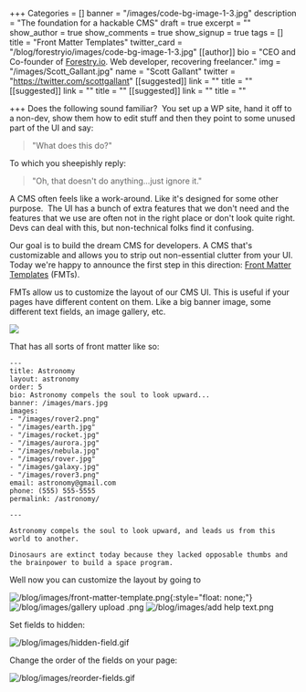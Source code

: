 +++
Categories = []
banner = "/images/code-bg-image-1-3.jpg"
description = "The foundation for a hackable CMS"
draft = true
excerpt = ""
show_author = true
show_comments = true
show_signup = true
tags = []
title = "Front Matter Templates"
twitter_card = "/blog/forestryio/images/code-bg-image-1-3.jpg"
[[author]]
bio = "CEO and Co-founder of <a href='https://forestry.io' title='Forestry.io CMS'>Forestry.io</a>. Web developer, recovering freelancer."
img = "/images/Scott_Gallant.jpg"
name = "Scott Gallant"
twitter = "https://twitter.com/scottgallant"
[[suggested]]
link = ""
title = ""
[[suggested]]
link = ""
title = ""
[[suggested]]
link = ""
title = ""

+++
Does the following sound familiar?  You set up a WP site, hand it off to a non-dev, show them how to edit stuff and then they point to some unused part of the UI and say:

> "What does this do?"

To which you sheepishly reply:

> "Oh, that doesn't do anything...just ignore it."

A CMS often feels like a work-around. Like it's designed for some other purpose.  The UI has a bunch of extra features that we don't need and the features that we use are often not in the right place or don't look quite right. Devs can deal with this, but non-technical folks find it confusing.

Our goal is to build the dream CMS for developers. A CMS that's customizable and allows you to strip out non-essential clutter from your UI.   Today we're happy to announce the first step in this direction: [Front Matter Templates](https://forestry.io/docs/setting-up-a-site/front-matter-templates/) (FMTs).

FMTs allow us to customize the layout of our CMS UI. This is useful if your pages have different content on them. Like a big banner image, some different text fields, an image gallery, etc.

<img src="/blog/images/front-matter-templates-1.jpg" class="wider-than-text">

That has all sorts of front matter like so:

    ---
    title: Astronomy
    layout: astronomy
    order: 5
    bio: Astronomy compels the soul to look upward...
    banner: /images/mars.jpg
    images:
    - "/images/rover2.png"
    - "/images/earth.jpg"
    - "/images/rocket.jpg"
    - "/images/aurora.jpg"
    - "/images/nebula.jpg"
    - "/images/rover.jpg"
    - "/images/galaxy.jpg"
    - "/images/rover3.png"
    email: astronomy@gmail.com
    phone: (555) 555-5555
    permalink: /astronomy/

    ---

    Astronomy compels the soul to look upward, and leads us from this world to another.

    Dinosaurs are extinct today because they lacked opposable thumbs and the brainpower to build a space program.

Well now you can customize the layout by going to

<span class="image-wrapper media-wrapper" contenteditable="false"></span>

![/blog/images/front-matter-template.png](/blog/images/front-matter-template.png){:style="float: none;"}![/blog/images/gallery upload .png](/blog/images/gallery%20upload%20.png) ![/blog/images/add help text.png](/blog/images/add%20help%20text.png)

Set fields to hidden:<span class="image-wrapper media-wrapper" contenteditable="false"></span>

![/blog/images/hidden-field.gif](/blog/images/hidden-field.gif)

Change the order of the fields on your page:<span class="image-wrapper media-wrapper" contenteditable="false"></span>

![/blog/images/reorder-fields.gif](/blog/images/reorder-fields.gif)
